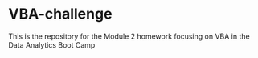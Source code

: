 # VBA-challenge
This is the repository for the Module 2 homework focusing on VBA in the Data Analytics Boot Camp
